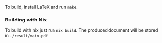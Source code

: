 To build, install LaTeX and run `make`.

### Building with Nix

To build with nix just run `nix build`. The produced document will be stored in `./result/main.pdf`
